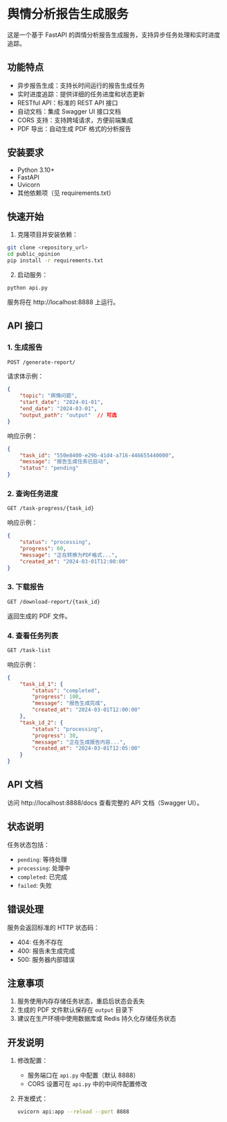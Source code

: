 # 舆情分析报告生成服务

这是一个基于 FastAPI 的舆情分析报告生成服务，支持异步任务处理和实时进度追踪。

## 功能特点

- 异步报告生成：支持长时间运行的报告生成任务
- 实时进度追踪：提供详细的任务进度和状态更新
- RESTful API：标准的 REST API 接口
- 自动文档：集成 Swagger UI 接口文档
- CORS 支持：支持跨域请求，方便前端集成
- PDF 导出：自动生成 PDF 格式的分析报告

## 安装要求

- Python 3.10+
- FastAPI
- Uvicorn
- 其他依赖项（见 requirements.txt）

## 快速开始

1. 克隆项目并安装依赖：

```bash
git clone <repository_url>
cd public_opinion
pip install -r requirements.txt
```

2. 启动服务：

```bash
python api.py
```

服务将在 http://localhost:8888 上运行。

## API 接口

### 1. 生成报告

```bash
POST /generate-report/
```

请求体示例：
```json
{
    "topic": "舆情问题",
    "start_date": "2024-01-01",
    "end_date": "2024-03-01",
    "output_path": "output"  // 可选
}
```

响应示例：
```json
{
    "task_id": "550e8400-e29b-41d4-a716-446655440000",
    "message": "报告生成任务已启动",
    "status": "pending"
}
```

### 2. 查询任务进度

```bash
GET /task-progress/{task_id}
```

响应示例：
```json
{
    "status": "processing",
    "progress": 60,
    "message": "正在转换为PDF格式...",
    "created_at": "2024-03-01T12:00:00"
}
```

### 3. 下载报告

```bash
GET /download-report/{task_id}
```

返回生成的 PDF 文件。

### 4. 查看任务列表

```bash
GET /task-list
```

响应示例：
```json
{
    "task_id_1": {
        "status": "completed",
        "progress": 100,
        "message": "报告生成完成",
        "created_at": "2024-03-01T12:00:00"
    },
    "task_id_2": {
        "status": "processing",
        "progress": 30,
        "message": "正在生成报告内容...",
        "created_at": "2024-03-01T12:05:00"
    }
}
```

## API 文档

访问 http://localhost:8888/docs 查看完整的 API 文档（Swagger UI）。

## 状态说明

任务状态包括：
- `pending`: 等待处理
- `processing`: 处理中
- `completed`: 已完成
- `failed`: 失败

## 错误处理

服务会返回标准的 HTTP 状态码：
- 404: 任务不存在
- 400: 报告未生成完成
- 500: 服务器内部错误

## 注意事项

1. 服务使用内存存储任务状态，重启后状态会丢失
2. 生成的 PDF 文件默认保存在 `output` 目录下
3. 建议在生产环境中使用数据库或 Redis 持久化存储任务状态

## 开发说明

1. 修改配置：
   - 服务端口在 `api.py` 中配置（默认 8888）
   - CORS 设置可在 `api.py` 中的中间件配置修改

2. 开发模式：
   ```bash
   uvicorn api:app --reload --port 8888
   ```